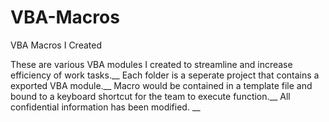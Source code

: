 # VBA-Macros
VBA Macros I Created

These are various VBA modules I created to streamline and increase efficiency of work tasks.__
Each folder is a seperate project that contains a exported VBA module.__
Macro would be contained in a template file and bound to a keyboard shortcut for the team to execute function.__
All confidential information has been modified. __
